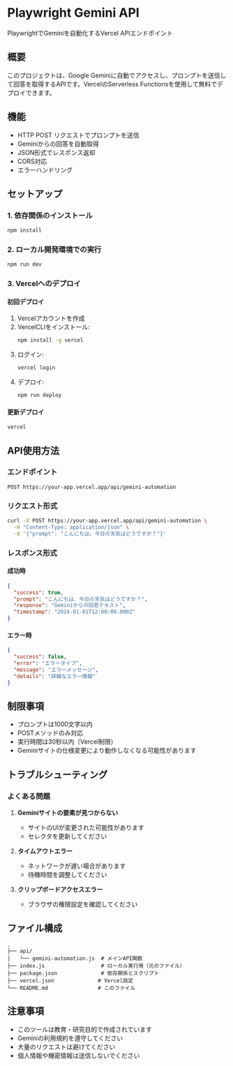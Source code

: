 # Playwright Gemini API

PlaywrightでGeminiを自動化するVercel APIエンドポイント

## 概要

このプロジェクトは、Google Geminiに自動でアクセスし、プロンプトを送信して回答を取得するAPIです。VercelのServerless Functionsを使用して無料でデプロイできます。

## 機能

- HTTP POST リクエストでプロンプトを送信
- Geminiからの回答を自動取得
- JSON形式でレスポンス返却
- CORS対応
- エラーハンドリング

## セットアップ

### 1. 依存関係のインストール

```bash
npm install
```

### 2. ローカル開発環境での実行

```bash
npm run dev
```

### 3. Vercelへのデプロイ

#### 初回デプロイ
1. Vercelアカウントを作成
2. VercelCLIをインストール:
   ```bash
   npm install -g vercel
   ```
3. ログイン:
   ```bash
   vercel login
   ```
4. デプロイ:
   ```bash
   npm run deploy
   ```

#### 更新デプロイ
```bash
vercel
```

## API使用方法

### エンドポイント
```
POST https://your-app.vercel.app/api/gemini-automation
```

### リクエスト形式

```bash
curl -X POST https://your-app.vercel.app/api/gemini-automation \
  -H "Content-Type: application/json" \
  -d '{"prompt": "こんにちは、今日の天気はどうですか？"}'
```

### レスポンス形式

#### 成功時
```json
{
  "success": true,
  "prompt": "こんにちは、今日の天気はどうですか？",
  "response": "Geminiからの回答テキスト",
  "timestamp": "2024-01-01T12:00:00.000Z"
}
```

#### エラー時
```json
{
  "success": false,
  "error": "エラータイプ",
  "message": "エラーメッセージ",
  "details": "詳細なエラー情報"
}
```

## 制限事項

- プロンプトは1000文字以内
- POSTメソッドのみ対応
- 実行時間は30秒以内（Vercel制限）
- Geminiサイトの仕様変更により動作しなくなる可能性があります

## トラブルシューティング

### よくある問題

1. **Geminiサイトの要素が見つからない**
   - サイトのUIが変更された可能性があります
   - セレクタを更新してください

2. **タイムアウトエラー**
   - ネットワークが遅い場合があります
   - 待機時間を調整してください

3. **クリップボードアクセスエラー**
   - ブラウザの権限設定を確認してください

## ファイル構成

```
.
├── api/
│   └── gemini-automation.js  # メインAPI関数
├── index.js                  # ローカル実行用（元のファイル）
├── package.json              # 依存関係とスクリプト
├── vercel.json              # Vercel設定
└── README.md                # このファイル
```

## 注意事項

- このツールは教育・研究目的で作成されています
- Geminiの利用規約を遵守してください
- 大量のリクエストは避けてください
- 個人情報や機密情報は送信しないでください